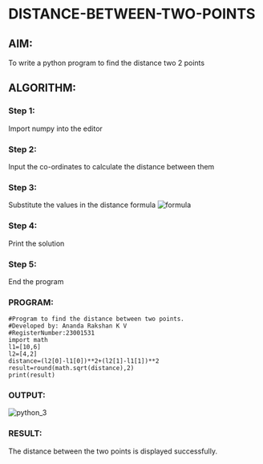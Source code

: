 # DISTANCE-BETWEEN-TWO-POINTS

## AIM:
To write a python program to find the distance two 2 points
## ALGORITHM:
### Step 1: 
Import numpy into the editor
### Step 2: 
Input the co-ordinates to calculate the distance between them
### Step 3: 
Substitute the values in the distance formula  ![formula](https://github.com/anandarakshan/DISTANCE-BETWEEN-TWO-POINTS/assets/139217934/36a4b71b-836b-474b-8b37-6fbb3f57f06f)

### Step 4: 
Print the solution
### Step 5: 
End the program
### PROGRAM:
```
#Program to find the distance between two points.
#Developed by: Ananda Rakshan K V
#RegisterNumber:23001531
import math
l1=[10,6]
l2=[4,2]
distance=(l2[0]-l1[0])**2+(l2[1]-l1[1])**2
result=round(math.sqrt(distance),2)
print(result)
```
### OUTPUT:
![python_3](https://github.com/anandarakshan/DISTANCE-BETWEEN-TWO-POINTS/assets/139217934/f63b8b09-aabb-4dfa-8816-717442714a0f)



### RESULT:
The distance between the two points is displayed successfully.

